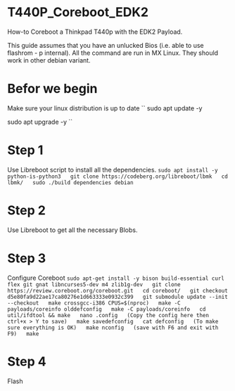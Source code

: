 # T440P_Coreboot_EDK2
How-to Coreboot a Thinkpad T440p with the EDK2 Payload.

This guide assumes that you have an unlucked Bios (i.e. able to use flashrom - p internal).
All the command are run in MX Linux. They should work in other debian variant.

# Befor we begin
Make sure your linux distribution is up to date
``
sudo apt update -y

sudo apt upgrade -y
``
# Step 1
Use Libreboot script to install all the dependencies.
``
  sudo apt install -y python-is-python3  
  git clone https://codeberg.org/libreboot/lbmk  
  cd lbmk/  
  sudo ./build dependencies debian  
``
# Step 2
Use Libreboot to get all the necessary Blobs.


# Step 3
Configure Coreboot
``
  sudo apt-get install -y bison build-essential curl flex git gnat libncurses5-dev m4 zlib1g-dev  
  git clone https://review.coreboot.org/coreboot.git  
  cd coreboot/  
  git checkout d5e80fa9d22ae17ca80276e1d663333e0932c399  
  git submodule update --init --checkout  
  make crossgcc-i386 CPUS=$(nproc)  
  make -C payloads/coreinfo olddefconfig  
  make -C payloads/coreinfo  
  cd util/ifdtool && make  
  nano .config  
  (Copy the config here then ctrl+x > Y to save)  
  make savedefconfig  
  cat defconfig  
  (To make sure everything is OK)  
  make nconfig  
  (save with F6 and exit with F9)  
  make
``


# Step 4
Flash
